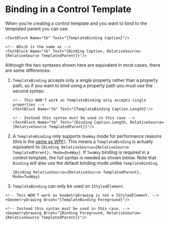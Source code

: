 # Binding in a Control Template

When you're creating a control template and you want to bind to the templated parent you can use:

```markup
<TextBlock Name="tb" Text="{TemplateBinding Caption}"/>

<!-- Which is the same as -->
<TextBlock Name="tb" Text="{Binding Caption, RelativeSource={RelativeSource TemplatedParent}}"/>
```

Although the two syntaxes shown here are equivalent in most cases, there are some differences:

 1. `TemplateBinding` accepts only a single property rather than a property path, so if you want to bind using a property path you must use the second syntax:

    ```markup
    <!-- This WON'T work as TemplateBinding only accepts single properties -->
    <TextBlock Name="tb" Text="{TemplateBinding Caption.Length}"/>

    <!-- Instead this syntax must be used in this case -->
    <TextBlock Name="tb" Text="{Binding Caption.Length, RelativeSource={RelativeSource TemplatedParent}}"/>
    ```

 2. A `TemplateBinding` only supports `OneWay` mode for performance reasons (this is the [same as WPF](https://docs.microsoft.com/en-us/dotnet/desktop/wpf/advanced/templatebinding-markup-extension#remarks)). This means a `TemplateBinding` is actually equivalent to `{Binding RelativeSource={RelativeSource TemplatedParent}, Mode=OneWay}`. If `TwoWay` binding is required in a control template, the full syntax is needed as shown below. Note that `Binding` will also use the default binding mode unlike `TemplateBinding`.

    ```markup
    {Binding RelativeSource={RelativeSource TemplatedParent}, Mode=TwoWay}
    ```

 3. `TemplateBinding` can only be used on `IStyledElement`.

   ```markup
   <!-- This WON'T work as GeometryDrawing is not a IStyledElement. -->
   <GeometryDrawing Brush="{TemplateBinding Foreground}"/>

   <!-- Instead this syntax must be used in this case. -->
   <GeometryDrawing Brush="{Binding Foreground, RelativeSource={RelativeSource TemplatedParent}}"/>
   ```
